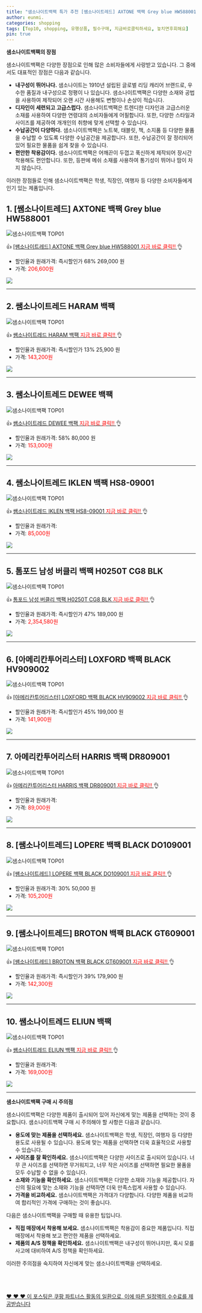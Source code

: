 ```yaml
---
title: "샘소나이트백팩 특가 추천 [쌤소나이트레드] AXTONE 백팩 Grey blue HW588001 비교 장점"
author: eunmi.
categories: shopping
tags: [Top10, shopping, 유행상품, 필수구매, 지금바로클릭하세요, 놓치면후회해요]
pin: true
---
```

**샘소나이트백팩의 장점**

샘소나이트백팩은 다양한 장점으로 인해 많은 소비자들에게 사랑받고 있습니다. 그 중에서도 대표적인 장점은 다음과 같습니다.

* **내구성이 뛰어나다.** 샘소나이트는 1910년 설립된 글로벌 리딩 캐리어 브랜드로, 우수한 품질과 내구성으로 정평이 나 있습니다. 샘소나이트백팩은 다양한 소재와 공법을 사용하여 제작되어 오랜 시간 사용해도 변형이나 손상이 적습니다.
* **디자인이 세련되고 고급스럽다.** 샘소나이트백팩은 트렌디한 디자인과 고급스러운 소재를 사용하여 다양한 연령대의 소비자들에게 어필합니다. 또한, 다양한 스타일과 사이즈를 제공하여 개개인의 취향에 맞게 선택할 수 있습니다.
* **수납공간이 다양하다.** 샘소나이트백팩은 노트북, 태블릿, 책, 소지품 등 다양한 물품을 수납할 수 있도록 다양한 수납공간을 제공합니다. 또한, 수납공간이 잘 정리되어 있어 필요한 물품을 쉽게 찾을 수 있습니다.
* **편안한 착용감이다.** 샘소나이트백팩은 어깨끈이 두껍고 푹신하게 제작되어 장시간 착용해도 편안합니다. 또한, 등판에 메쉬 소재를 사용하여 통기성이 뛰어나 땀이 차지 않습니다.

이러한 장점들로 인해 샘소나이트백팩은 학생, 직장인, 여행자 등 다양한 소비자들에게 인기 있는 제품입니다.

   

## 1. [쌤소나이트레드] AXTONE 백팩 Grey blue HW588001

![샘소나이트백팩 TOP01](https://thumbnail9.coupangcdn.com/thumbnails/remote/230x230ex/image/vendor_inventory/134f/9c26f5dc24c93a676007b8eaeba06f937e1206057a7694081071e81869c9.jpg)


👍 [[쌤소나이트레드] AXTONE 백팩 Grey blue HW588001 <font color=red> 지금 바로 클릭!! </font> ](https://link.coupang.com/re/AFFSDP?lptag=AF3617701&subid=GithubCoopas&pageKey=6037244813&traceid=V0-153&itemId=11026449813&vendorItemId=78351830424) 👌 


- 할인율과 원래가격: 즉시할인가 68%  269,000   원
- 가격: <span style='color:red'>206,600원</span>

[![](/discount_price.png)](https://link.coupang.com/re/AFFSDP?lptag=AF3617701&subid=GithubCoopas&pageKey=6037244813&traceid=V0-153&itemId=11026449813&vendorItemId=78351830424)

---


   

## 2. 쌤소나이트레드 HARAM 백팩

![샘소나이트백팩 TOP01](https://thumbnail7.coupangcdn.com/thumbnails/remote/230x230ex/image/retail/images/56149634747594-fca524ad-27f2-4864-a45b-662e8c777857.jpg)


👍 [쌤소나이트레드 HARAM 백팩 <font color=red> 지금 바로 클릭!! </font> ](https://link.coupang.com/re/AFFSDP?lptag=AF3617701&subid=GithubCoopas&pageKey=1224214237&traceid=V0-153&itemId=2215790736&vendorItemId=72797889961) 👌 


- 할인율과 원래가격: 즉시할인가 13%  25,900   원
- 가격: <span style='color:red'>143,200원</span>

[![](/discount_price.png)](https://link.coupang.com/re/AFFSDP?lptag=AF3617701&subid=GithubCoopas&pageKey=1224214237&traceid=V0-153&itemId=2215790736&vendorItemId=72797889961)

---


   

## 3. 쌤소나이트레드 DEWEE 백팩

![샘소나이트백팩 TOP01](https://thumbnail8.coupangcdn.com/thumbnails/remote/230x230ex/image/retail/images/334733322090527-43730064-8958-45f8-8862-b74e7448984d.jpg)


👍 [쌤소나이트레드 DEWEE 백팩 <font color=red> 지금 바로 클릭!! </font> ](https://link.coupang.com/re/AFFSDP?lptag=AF3617701&subid=GithubCoopas&pageKey=4841309135&traceid=V0-153&itemId=6257155122&vendorItemId=73450103220) 👌 


- 할인율과 원래가격: 58%  80,000   원
- 가격: <span style='color:red'>153,000원</span>

[![](/discount_price.png)](https://link.coupang.com/re/AFFSDP?lptag=AF3617701&subid=GithubCoopas&pageKey=4841309135&traceid=V0-153&itemId=6257155122&vendorItemId=73450103220)

---


   

## 4. 쌤소나이트레드 IKLEN 백팩 HS8-09001

![샘소나이트백팩 TOP01](https://thumbnail7.coupangcdn.com/thumbnails/remote/230x230ex/image/vendor_inventory/40c5/a9c5ec809823a2e41a853ad30fbf3f5a248ac919553a7418e102f242c199.png)


👍 [쌤소나이트레드 IKLEN 백팩 HS8-09001 <font color=red> 지금 바로 클릭!! </font> ](https://link.coupang.com/re/AFFSDP?lptag=AF3617701&subid=GithubCoopas&pageKey=7550178564&traceid=V0-153&itemId=19868112030&vendorItemId=87469056179) 👌 


- 할인율과 원래가격: 
- 가격: <span style='color:red'>85,000원</span>

[![](/discount_price.png)](https://link.coupang.com/re/AFFSDP?lptag=AF3617701&subid=GithubCoopas&pageKey=7550178564&traceid=V0-153&itemId=19868112030&vendorItemId=87469056179)

---


   

## 5. 톰포드 남성 버클리 백팩 H0250T CG8 BLK

![샘소나이트백팩 TOP01](https://thumbnail6.coupangcdn.com/thumbnails/remote/230x230ex/image/vendor_inventory/11e2/468caaa5cf1891f9887be27632e244105d53622f779bbec8be00302be33b.jpg)


👍 [톰포드 남성 버클리 백팩 H0250T CG8 BLK <font color=red> 지금 바로 클릭!! </font> ](https://link.coupang.com/re/AFFSDP?lptag=AF3617701&subid=GithubCoopas&pageKey=6688188867&traceid=V0-153&itemId=15446649313&vendorItemId=82666259067) 👌 


- 할인율과 원래가격: 즉시할인가 47%  189,000   원
- 가격: <span style='color:red'>2,354,580원</span>

[![](/discount_price.png)](https://link.coupang.com/re/AFFSDP?lptag=AF3617701&subid=GithubCoopas&pageKey=6688188867&traceid=V0-153&itemId=15446649313&vendorItemId=82666259067)

---


   

## 6. [아메리칸투어리스터] LOXFORD 백팩 BLACK HV909002

![샘소나이트백팩 TOP01](https://thumbnail7.coupangcdn.com/thumbnails/remote/230x230ex/image/vendor_inventory/ccf2/1266d6964c2486dee44def50a777ef326dd56a8eecfdeacd8885166d045d.jpg)


👍 [[아메리칸투어리스터] LOXFORD 백팩 BLACK HV909002 <font color=red> 지금 바로 클릭!! </font> ](https://link.coupang.com/re/AFFSDP?lptag=AF3617701&subid=GithubCoopas&pageKey=5510207261&traceid=V0-153&itemId=8586387977&vendorItemId=79576286595) 👌 


- 할인율과 원래가격: 즉시할인가 45%  199,000   원
- 가격: <span style='color:red'>141,900원</span>

[![](/discount_price.png)](https://link.coupang.com/re/AFFSDP?lptag=AF3617701&subid=GithubCoopas&pageKey=5510207261&traceid=V0-153&itemId=8586387977&vendorItemId=79576286595)

---


   

## 7. 아메리칸투어리스터 HARRIS 백팩 DR809001

![샘소나이트백팩 TOP01](https://thumbnail9.coupangcdn.com/thumbnails/remote/230x230ex/image/vendor_inventory/20de/82e5bf7ae53056fa15709a48d6299376ddf193fac3cb17ec66355a594aa0.jpg)


👍 [아메리칸투어리스터 HARRIS 백팩 DR809001 <font color=red> 지금 바로 클릭!! </font> ](https://link.coupang.com/re/AFFSDP?lptag=AF3617701&subid=GithubCoopas&pageKey=4667090891&traceid=V0-153&itemId=5830775214&vendorItemId=78423728999) 👌 


- 할인율과 원래가격: 
- 가격: <span style='color:red'>89,000원</span>

[![](/discount_price.png)](https://link.coupang.com/re/AFFSDP?lptag=AF3617701&subid=GithubCoopas&pageKey=4667090891&traceid=V0-153&itemId=5830775214&vendorItemId=78423728999)

---


   

## 8. [쌤소나이트레드] LOPERE 백팩 BLACK DO109001

![샘소나이트백팩 TOP01](https://thumbnail7.coupangcdn.com/thumbnails/remote/230x230ex/image/vendor_inventory/3c14/efaccce0920bb4c4fb33642b338383488f4b616205d41192606d20978ebc.jpg)


👍 [[쌤소나이트레드] LOPERE 백팩 BLACK DO109001 <font color=red> 지금 바로 클릭!! </font> ](https://link.coupang.com/re/AFFSDP?lptag=AF3617701&subid=GithubCoopas&pageKey=1806438023&traceid=V0-153&itemId=3073709334&vendorItemId=71046106248) 👌 


- 할인율과 원래가격: 30%  50,000   원
- 가격: <span style='color:red'>105,200원</span>

[![](/discount_price.png)](https://link.coupang.com/re/AFFSDP?lptag=AF3617701&subid=GithubCoopas&pageKey=1806438023&traceid=V0-153&itemId=3073709334&vendorItemId=71046106248)

---


   

## 9. [쌤소나이트레드] BROTON 백팩 BLACK GT609001

![샘소나이트백팩 TOP01](https://thumbnail6.coupangcdn.com/thumbnails/remote/230x230ex/image/vendor_inventory/c2ce/68e381d7bf1c70f48726b95a9627e93d63e8f1e85d74445de6fc821b9bb1.jpg)


👍 [[쌤소나이트레드] BROTON 백팩 BLACK GT609001 <font color=red> 지금 바로 클릭!! </font> ](https://link.coupang.com/re/AFFSDP?lptag=AF3617701&subid=GithubCoopas&pageKey=1806438516&traceid=V0-153&itemId=3073710103&vendorItemId=79576274629) 👌 


- 할인율과 원래가격: 즉시할인가 39%  179,900   원
- 가격: <span style='color:red'>142,300원</span>

[![](/discount_price.png)](https://link.coupang.com/re/AFFSDP?lptag=AF3617701&subid=GithubCoopas&pageKey=1806438516&traceid=V0-153&itemId=3073710103&vendorItemId=79576274629)

---


   

## 10. 쌤소나이트레드 ELIUN 백팩

![샘소나이트백팩 TOP01](https://thumbnail8.coupangcdn.com/thumbnails/remote/230x230ex/image/vendor_inventory/4143/612ffde3bd9ed113152adce693ad6c34efa1b2a729d95362c56e51cfe1c1.jpg)


👍 [쌤소나이트레드 ELIUN 백팩 <font color=red> 지금 바로 클릭!! </font> ](https://link.coupang.com/re/AFFSDP?lptag=AF3617701&subid=GithubCoopas&pageKey=4841309264&traceid=V0-153&itemId=6257155327&vendorItemId=3847607391) 👌 


- 할인율과 원래가격: 
- 가격: <span style='color:red'>169,000원</span>

[![](/discount_price.png)](https://link.coupang.com/re/AFFSDP?lptag=AF3617701&subid=GithubCoopas&pageKey=4841309264&traceid=V0-153&itemId=6257155327&vendorItemId=3847607391)

---
**샘소나이트백팩 구매 시 주의점**

샘소나이트백팩은 다양한 제품이 출시되어 있어 자신에게 맞는 제품을 선택하는 것이 중요합니다. 샘소나이트백팩 구매 시 주의해야 할 사항은 다음과 같습니다.

* **용도에 맞는 제품을 선택하세요.** 샘소나이트백팩은 학생, 직장인, 여행자 등 다양한 용도로 사용될 수 있습니다. 용도에 맞는 제품을 선택하면 더욱 효율적으로 사용할 수 있습니다.
* **사이즈를 잘 확인하세요.** 샘소나이트백팩은 다양한 사이즈로 출시되어 있습니다. 너무 큰 사이즈를 선택하면 무거워지고, 너무 작은 사이즈를 선택하면 필요한 물품을 모두 수납할 수 없을 수 있습니다.
* **소재와 기능을 확인하세요.** 샘소나이트백팩은 다양한 소재와 기능을 제공합니다. 자신의 필요에 맞는 소재와 기능을 선택하면 더욱 만족스럽게 사용할 수 있습니다.
* **가격을 비교하세요.** 샘소나이트백팩은 가격대가 다양합니다. 다양한 제품을 비교하여 합리적인 가격에 구매하는 것이 좋습니다.

다음은 샘소나이트백팩을 구매할 때 유용한 팁입니다.

* **직접 매장에서 착용해 보세요.** 샘소나이트백팩은 착용감이 중요한 제품입니다. 직접 매장에서 착용해 보고 편안한 제품을 선택하세요.
* **제품의 A/S 정책을 확인하세요.** 샘소나이트백팩은 내구성이 뛰어나지만, 혹시 모를 사고에 대비하여 A/S 정책을 확인하세요.

이러한 주의점을 숙지하여 자신에게 맞는 샘소나이트백팩을 선택하세요.<br><br><br><br><br> [ ❤ ❤ ❤ 이 포스팅은 쿠팡 파트너스 활동의 일환으로, 이에 따른 일정액의 수수료를 제공받습니다](https://link.coupang.com/a/bcEFyh)